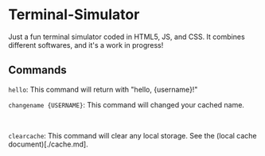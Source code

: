 # Terminal-Simulator
Just a fun terminal simulator coded in HTML5, JS, and CSS. It combines different softwares, and it's a work in progress!

## Commands

`hello`: This command will return with "hello, {username}!"
<br> 

`changename {USERNAME}`: This command will changed your cached name.

<br>

`clearcache`: This command will clear any local storage. See the (local cache document)[./cache.md].
